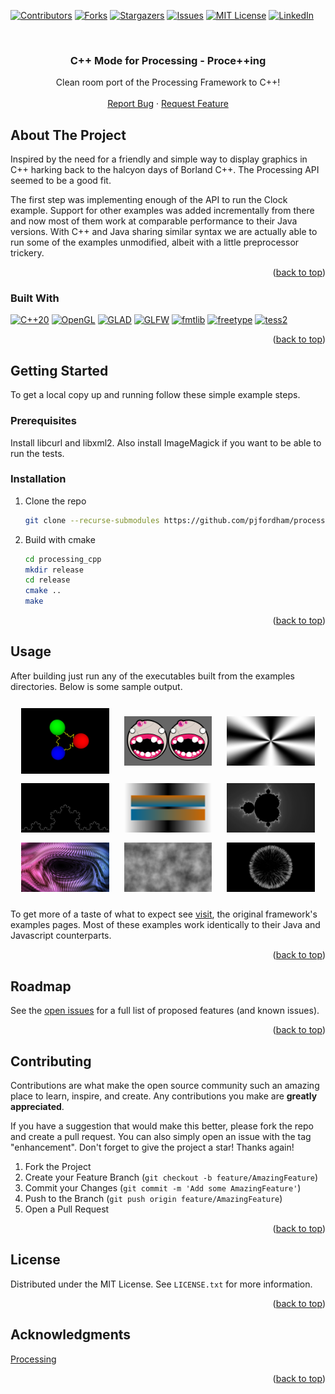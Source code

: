 <a name="readme-top"></a>

<!-- PROJECT SHIELDS -->
[![Contributors][contributors-shield]][contributors-url]
[![Forks][forks-shield]][forks-url]
[![Stargazers][stars-shield]][stars-url]
[![Issues][issues-shield]][issues-url]
[![MIT License][license-shield]][license-url]
[![LinkedIn][linkedin-shield]][linkedin-url]


<!-- PROJECT LOGO -->
<br />
<div align="center">
  <h3 align="center">C++ Mode for Processing - Proce++ing </h3>

  <p align="center">
    Clean room port of the Processing Framework to C++!
    <br />
    <br />
    <a href="https://github.com/pjfordham/processing_cpp/issues">Report Bug</a>
    ·
    <a href="https://github.com/pjfordham/processing_cpp/issues">Request Feature</a>
  </p>
</div>



<!-- ABOUT THE PROJECT -->
## About The Project

Inspired by the need for a friendly and simple way to display graphics in C++ harking back to the halcyon days of Borland C++. The Processing
API seemed to be a good fit.

The first step was implementing enough of the API to run the Clock example. Support for other examples was added incrementally from there and
now most of them work at comparable performance to their Java versions. With C++ and Java sharing similar syntax we are actually able to run
some of the examples unmodified, albeit with a little preprocessor trickery.

<p align="right">(<a href="#readme-top">back to top</a>)</p>



### Built With
[![C++20](https://img.shields.io/badge/C%2B%2B%2020-blue)](https://en.cppreference.com/w/cpp/20)
[![OpenGL](https://img.shields.io/badge/OpenGL-blue)](https://www.opengl.org/)
[![GLAD](https://img.shields.io/badge/GLAD-blue)](https://github.com/Dav1dde/glad)
[![GLFW](https://img.shields.io/badge/GLFW-blue)](https://www.glfw.org/)
[![fmtlib](https://img.shields.io/badge/fmtlib-blue)](https://github.com/fmtlib/fmt)
[![freetype](https://img.shields.io/badge/freetype-blue)](https://www.freetype.org/)
[![tess2](https://img.shields.io/badge/tess2-blue)](https://github.com/diatomic/tess2)


<p align="right">(<a href="#readme-top">back to top</a>)</p>



<!-- GETTING STARTED -->
## Getting Started

To get a local copy up and running follow these simple example steps.

### Prerequisites

Install libcurl and libxml2. Also install ImageMagick if you want to be able to run the tests.

### Installation


1. Clone the repo
   ```sh
   git clone --recurse-submodules https://github.com/pjfordham/processing_cpp.git
   ```
2. Build with cmake
   ```sh
   cd processing_cpp
   mkdir release
   cd release
   cmake ..
   make
   ```

<p align="right">(<a href="#readme-top">back to top</a>)</p>


<!-- USAGE EXAMPLES -->
## Usage

After building just run any of the executables built from the examples directories. Below is some sample output.

<table style="width: 100%; border-collapse: separate; border-spacing: 10px;">
  <tr>
    <td style="text-align: center; vertical-align: middle;">
      <img src="https://github.com/pjfordham/processing_cpp/blob/main/refs/Atoms-0000.png?raw=true" alt="Atoms" style="width: 100%; height: auto; display: block;">
    </td>
    <td style="text-align: center; vertical-align: middle;">
      <img src="https://github.com/pjfordham/processing_cpp/blob/main/refs/DisableStyle-0000.png?raw=true" alt="DisableStyle" style="width: 100%; height: auto; display: block;">
    </td>
    <td style="text-align: center; vertical-align: middle;">
      <img src="https://github.com/pjfordham/processing_cpp/blob/main/refs/Graphing2DEquation-0000.png?raw=true" alt="Graphing2DEquation" style="width: 100%; height: auto; display: block;">
    </td>
  </tr>
  <tr>
    <td style="text-align: center; vertical-align: middle;">
      <img src="https://github.com/pjfordham/processing_cpp/blob/main/refs/Koch-0004.png?raw=true" alt="Koch" style="width: 100%; height: auto; display: block;">
    </td>
    <td style="text-align: center; vertical-align: middle;">
      <img src="https://github.com/pjfordham/processing_cpp/blob/main/refs/LinearGradient-0000.png?raw=true" alt="LinearGradient" style="width: 100%; height: auto; display: block;">
    </td>
    <td style="text-align: center; vertical-align: middle;">
      <img src="https://github.com/pjfordham/processing_cpp/blob/main/refs/Mandelbrot-0000.png?raw=true" alt="Mandelbrot" style="width: 100%; height: auto; display: block;">
    </td>
  </tr>
  <tr>
    <td style="text-align: center; vertical-align: middle;">
      <img src="https://github.com/pjfordham/processing_cpp/blob/main/refs/Monjori-0000.png?raw=true" alt="Monjori" style="width: 100%; height: auto; display: block;">
    </td>
    <td style="text-align: center; vertical-align: middle;">
      <img src="https://github.com/pjfordham/processing_cpp/blob/main/refs/Noise3D-0000.png?raw=true" alt="Noise3D" style="width: 100%; height: auto; display: block;">
    </td>
    <td style="text-align: center; vertical-align: middle;">
      <img src="https://github.com/pjfordham/processing_cpp/blob/main/refs/NoiseSphere-0000.png?raw=true" alt="NoiseSphere" style="width: 100%; height: auto; display: block;">
    </td>
  </tr>
</table>

To get more of a taste of what to expect see <a href="https://processing.org/examples/">visit</a>, the original framework's examples pages. Most of these examples work identically to their Java and Javascript counterparts.

<p align="right">(<a href="#readme-top">back to top</a>)</p>



<!-- ROADMAP -->
## Roadmap

See the [open issues](https://github.com/pjfordham/processing_cpp/issues) for a full list of proposed features (and known issues).

<p align="right">(<a href="#readme-top">back to top</a>)</p>



<!-- CONTRIBUTING -->
## Contributing

Contributions are what make the open source community such an amazing place to learn, inspire, and create. Any contributions you make are **greatly appreciated**.

If you have a suggestion that would make this better, please fork the repo and create a pull request. You can also simply open an issue with the tag "enhancement".
Don't forget to give the project a star! Thanks again!

1. Fork the Project
2. Create your Feature Branch (`git checkout -b feature/AmazingFeature`)
3. Commit your Changes (`git commit -m 'Add some AmazingFeature'`)
4. Push to the Branch (`git push origin feature/AmazingFeature`)
5. Open a Pull Request

<p align="right">(<a href="#readme-top">back to top</a>)</p>



<!-- LICENSE -->
## License

Distributed under the MIT License. See `LICENSE.txt` for more information.


<p align="right">(<a href="#readme-top">back to top</a>)</p>



<!-- ACKNOWLEDGMENTS -->
## Acknowledgments

<a href="https://processing.org/">Processing</a>

<p align="right">(<a href="#readme-top">back to top</a>)</p>



<!-- MARKDOWN LINKS & IMAGES -->
<!-- https://www.markdownguide.org/basic-syntax/#reference-style-links -->
[contributors-shield]: https://img.shields.io/github/contributors/pjfordham/processing_cpp.svg?style=for-the-badge
[contributors-url]: https://github.com/pjfordham/processing_cpp/graphs/contributors
[forks-shield]: https://img.shields.io/github/forks/pjfordham/processing_cpp.svg?style=for-the-badge
[forks-url]: https://github.com/pjfordham/processing_cpp/network/members
[stars-shield]: https://img.shields.io/github/stars/pjfordham/processing_cpp.svg?style=for-the-badge
[stars-url]: https://github.com/pjfordham/processing_cpp/stargazers
[issues-shield]: https://img.shields.io/github/issues/pjfordham/processing_cpp.svg?style=for-the-badge
[issues-url]: https://github.com/pjfordham/processing_cpp/issues
[license-shield]: https://img.shields.io/github/license/pjfordham/processing_cpp.svg?style=for-the-badge
[license-url]: https://github.com/pjfordham/processing_cpp/blob/master/LICENSE.txt
[linkedin-shield]: https://img.shields.io/badge/-LinkedIn-black.svg?style=for-the-badge&logo=linkedin&colorB=555
[linkedin-url]: https://linkedin.com/in/peterfordham

